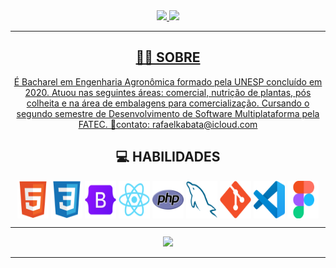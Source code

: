 <div align="center">
  <a href="https://github.com/rafaelkabata">
  <img height="160em" src="https://github-readme-stats.vercel.app/api?username=rafaelkabata&show_icons=true&theme=tokyonight&include_all_commits=true&count_private=true"/>
  <img height="160em" src="https://github-readme-stats.vercel.app/api/top-langs/?username=rafaelkabata&layout=compact&langs_count=7&theme=tokyonight"/>
</div>
<hr>
<div align="center">  

   ## 🧑‍💼 SOBRE

É Bacharel em Engenharia Agronômica formado pela UNESP concluído em 2020. 
Atuou nas seguintes áreas: comercial, nutrição de plantas, pós colheita e na área de embalagens para comercialização.
Cursando o segundo semestre de Desenvolvimento de Software Multiplataforma pela FATEC.
📩contato: rafaelkabata@icloud.com      

</div>
<div align="center"style="display: inline_block">

  ## :computer: HABILIDADES


  <code><img align="center" alt="Sam-HTML" height="60" width="50" src="https://raw.githubusercontent.com/devicons/devicon/master/icons/html5/html5-original.svg"></code>
  <code><img align="center" alt="Sam-CSS" height="60" width="50" src="https://raw.githubusercontent.com/devicons/devicon/master/icons/css3/css3-original.svg"></code>
  <code><img align="center" alt="Sam-BOOTSTRAP" height="60" width="50" src="https://raw.githubusercontent.com/devicons/devicon/master/icons/bootstrap/bootstrap-original.svg"></code>
  <code><img align="center" alt="Sam-JS" height="60" width="50" src="https://raw.githubusercontent.com/devicons/devicon/master/icons/react/react-original.svg"></code>
  <code><img align="center" alt="Sam-PHP" height="60" width="50" src="https://raw.githubusercontent.com/devicons/devicon/master/icons/php/php-original.svg"></code>
  <code><img align="center" alt="Sam-MYSQL" height="60" width="50" src="https://raw.githubusercontent.com/devicons/devicon/master/icons/mysql/mysql-original.svg"></code>
  <code><img align="center" alt="Sam-GIT" height="60" width="50" src="https://raw.githubusercontent.com/devicons/devicon/master/icons/git/git-original.svg"></code>
  <code><img align="center" alt="Sam-GIT" height="60" width="50" src="https://raw.githubusercontent.com/devicons/devicon/master/icons/vscode/vscode-original.svg"></code>
  <code><img align="center" alt="Sam-GIT" height="60" width="50" src="https://raw.githubusercontent.com/devicons/devicon/master/icons/figma/figma-original.svg"></code>
  
</div>
  <hr>
<div align="center"> 
  <a href="https://www.linkedin.com/in/rafaelkabata/" target="_blank"><img src="https://img.shields.io/badge/-LinkedIn-%230077B5?style=for-the-badge&logo=linkedin&logoColor=white" target="_blank"></a>
</div>
<hr>
